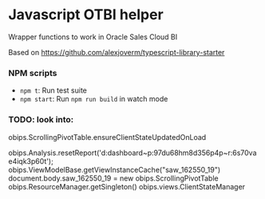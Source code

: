 # Javascript OTBI helper

Wrapper functions to work in Oracle Sales Cloud BI 

Based on https://github.com/alexjoverm/typescript-library-starter

### NPM scripts

 - `npm t`: Run test suite
 - `npm start`: Run `npm run build` in watch mode

### TODO: look into:


obips.ScrollingPivotTable.ensureClientStateUpdatedOnLoad


obips.Analysis.resetReport('d:dashboard~p:97du68hm8d356p4p~r:6s70vae4iqk3p60t');
obips.ViewModelBase.getViewInstanceCache("saw_162550_19")
document.body.saw_162550_19 = new obips.ScrollingPivotTable
obips.ResourceManager.getSingleton()
obips.views.ClientStateManager




